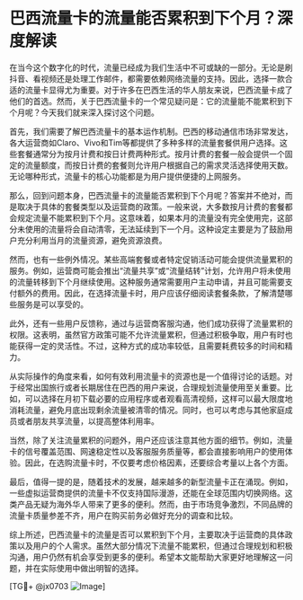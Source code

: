# 巴西流量卡的流量能否累积到下个月？深度解读

在当今这个数字化的时代，流量已经成为我们生活中不可或缺的一部分。无论是刷抖音、看视频还是处理工作邮件，都需要依赖网络流量的支持。因此，选择一款合适的流量卡显得尤为重要。对于许多在巴西生活的华人朋友来说，巴西流量卡成了他们的首选。然而，关于巴西流量卡的一个常见疑问是：它的流量能不能累积到下个月呢？今天我们就来深入探讨这个问题。

首先，我们需要了解巴西流量卡的基本运作机制。巴西的移动通信市场非常发达，各大运营商如Claro、Vivo和Tim等都提供了多种多样的流量套餐供用户选择。这些套餐通常分为按月计费和按日计费两种形式。按月计费的套餐一般会提供一个固定的流量额度，而按日计费的套餐则允许用户根据自己的需求灵活选择使用天数。无论哪种形式，流量卡的核心功能都是为用户提供便捷的上网服务。

那么，回到问题本身，巴西流量卡的流量能否累积到下个月呢？答案并不绝对，而是取决于具体的套餐类型以及运营商的政策。一般来说，大多数按月计费的套餐都会规定流量不能累积到下个月。这意味着，如果本月的流量没有完全使用完，这部分未使用的流量将会自动清零，无法延续到下一个月。这种设定主要是为了鼓励用户充分利用当月的流量资源，避免资源浪费。

然而，也有一些例外情况。某些高端套餐或者特定促销活动可能会提供流量累积的服务。例如，运营商可能会推出“流量共享”或“流量结转”计划，允许用户将未使用的流量转移到下个月继续使用。这种服务通常需要用户主动申请，并且可能需要支付额外的费用。因此，在选择流量卡时，用户应该仔细阅读套餐条款，了解清楚哪些服务是可以享受的。

此外，还有一些用户反馈称，通过与运营商客服沟通，他们成功获得了流量累积的权限。这表明，虽然官方政策可能不允许流量累积，但通过积极争取，用户有时也能获得一定的灵活性。不过，这种方式的成功率较低，且需要耗费较多的时间和精力。

从实际操作的角度来看，如何有效利用流量卡的资源也是一个值得讨论的话题。对于经常出国旅行或者长期居住在巴西的用户来说，合理规划流量使用至关重要。比如，可以选择在月初下载必要的应用程序或者观看高清视频，这样可以最大限度地消耗流量，避免月底出现剩余流量被清零的情况。同时，也可以考虑与其他家庭成员或者朋友共享流量，以提高整体利用率。

当然，除了关注流量累积的问题外，用户还应该注意其他方面的细节。例如，流量卡的信号覆盖范围、网速稳定性以及客服服务质量等，都会直接影响用户的使用体验。因此，在选购流量卡时，不仅要考虑价格因素，还要综合考量以上各个方面。

最后，值得一提的是，随着技术的发展，越来越多的新型流量卡正在涌现。例如，一些虚拟运营商提供的流量卡不仅支持国际漫游，还能在全球范围内切换网络。这类产品无疑为海外华人带来了更多的便利。然而，由于市场竞争激烈，不同品牌的流量卡质量参差不齐，用户在购买前务必做好充分的调查和比较。

综上所述，巴西流量卡的流量是否可以累积到下个月，主要取决于运营商的具体政策以及用户的个人需求。虽然大部分情况下流量不能累积，但通过合理规划和积极沟通，用户仍然有机会享受到更多的便利。希望本文能帮助大家更好地理解这一问题，并在实际使用中做出明智的选择。

[TG💪+ @jx0703 ![Image](https://github.com/user-attachments/assets/dbca1d08-cadb-493c-b0ec-ad6f7a83f270)]